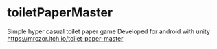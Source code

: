 # toiletPaperMaster
Simple hyper casual toilet paper game
Developed for android with unity
https://mrczor.itch.io/toilet-paper-master
